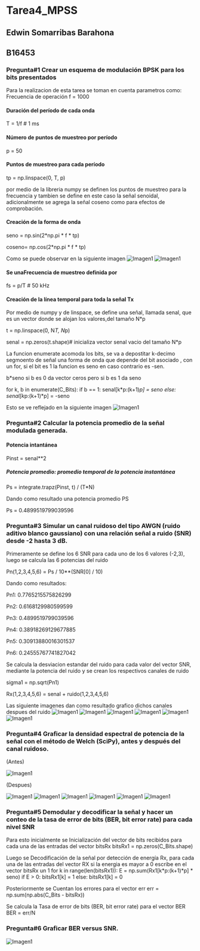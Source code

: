 # Tarea4_MPSS
## Edwin Somarribas Barahona
## B16453

### Pregunta#1 Crear un esquema de modulación BPSK para los bits presentados
Para la realizacion de esta tarea se toman en cuenta parametros como:
 Frecuencia de operación
f = 1000 
#### Duración del período de cada onda
T = 1/f # 1 ms
#### Número de puntos de muestreo por período
p = 50 

#### Puntos de muestreo para cada período

tp = np.linspace(0, T, p)

por medio de la libreria numpy se definen los puntos de muestreo para la frecuencia y tambien se define en este caso la señal senoidal, adicionalmente se agrega la señal coseno
como para efectos de comprobación.

#### Creación de la forma de onda
seno = np.sin(2*np.pi * f * tp)

coseno= np.cos(2*np.pi * f * tp)
 
 Como se puede observar en la siguiente imagen 
![Imagen1](https://github.com/Edwin-SB/Tarea4_MPSS/blob/master/ondaSen.png)
![Imagen1](https://github.com/Edwin-SB/Tarea4_MPSS/blob/master/ondaCos.png)

####  Se unaFrecuencia de muestreo definida por 
fs = p/T # 50 kHz
#### Creación de la línea temporal para toda la señal Tx
Por medio de numpy y de linspace, se define una señal, llamada senal, que es un vector donde se alojan los valores,del tamaño N*p

t = np.linspace(0, N*T, N*p)

senal = np.zeros(t.shape)# inicializa vector senal vacio del tamaño N*p

La funcion enumerate acomoda los bits, se va a depostitar k-decimo segmoento de señal una forma de onda que depende del bit asociado , con un for, si el bit es 1 la funcion es seno en caso contrario es -sen.

b*seno si b es  0 da vector ceros pero si b es 1 da seno 

for k, b in enumerate(C_Bits):
    if b == 1:
        senal[k*p:(k+1)*p] = seno
    else:
        senal[k*p:(k+1)*p] = -seno

Esto se ve reflejado en la siguiente imagen 
![Imagen1](https://github.com/Edwin-SB/Tarea4_MPSS/blob/master/Tx.png)

### Pregunta#2 Calcular la potencia promedio de la señal modulada generada.

#### Potencia intantánea
Pinst = senal**2
  

##### Potencia promedio: promedio temporal de la potencia instantánea
Ps = integrate.trapz(Pinst, t) / (T*N)

Dando como resultado una potencia promedio PS

Ps = 0.4899519799039596

### Pregunta#3 Simular un canal ruidoso del tipo AWGN (ruido aditivo blanco gaussiano) con una relación señal a ruido (SNR) desde -2 hasta 3 dB.
Primeramente se define los 6 SNR para cada uno de los 6 valores (-2,3), luego se calcula las 6 potencias del ruido 

Pn(1,2,3,4,5,6) = Ps / 10**(SNR[0] / 10)

Dando como resultados:

Pn1: 0.7765215575826299

Pn2: 0.6168129980599599

Pn3: 0.4899519799039596

Pn4: 0.38918269129677885

Pn5: 0.30913880016301537

Pn6: 0.24555767741827042

Se calcula la desviacion estandar del ruido para cada valor del vector SNR, mediante la potencia del ruido y se crean los respectivos canales de ruido

sigma1 = np.sqrt(Pn1)

Rx(1,2,3,4,5,6) = senal + ruido(1,2,3,4,5,6)

Las siguiente imagenes dan como resultado grafico dichos canales despues del ruido 
![Imagen1](https://github.com/Edwin-SB/Tarea4_MPSS/blob/master/Rx1.png)
![Imagen1](https://github.com/Edwin-SB/Tarea4_MPSS/blob/master/Rx2.png)
![Imagen1](https://github.com/Edwin-SB/Tarea4_MPSS/blob/master/Rx3.png)
![Imagen1](https://github.com/Edwin-SB/Tarea4_MPSS/blob/master/Rx4.png)
![Imagen1](https://github.com/Edwin-SB/Tarea4_MPSS/blob/master/Rx5.png)
![Imagen1](https://github.com/Edwin-SB/Tarea4_MPSS/blob/master/Rx6.png)

### Pregunta#4 Graficar la densidad espectral de potencia de la señal con el método de Welch (SciPy), antes y después del canal ruidoso.


(Antes)

![Imagen1](https://github.com/Edwin-SB/Tarea4_MPSS/blob/master/PSD.png)

(Despues)

![Imagen1](https://github.com/Edwin-SB/Tarea4_MPSS/blob/master/PSD1.png)
![Imagen1](https://github.com/Edwin-SB/Tarea4_MPSS/blob/master/PSD2.png)
![Imagen1](https://github.com/Edwin-SB/Tarea4_MPSS/blob/master/PSD3.png)
![Imagen1](https://github.com/Edwin-SB/Tarea4_MPSS/blob/master/PSD4.png)
![Imagen1](https://github.com/Edwin-SB/Tarea4_MPSS/blob/master/PSD5.png)
![Imagen1](https://github.com/Edwin-SB/Tarea4_MPSS/blob/master/PSD6.png)


### Pregunta#5 Demodular y decodificar la señal y hacer un conteo de la tasa de error de bits (BER, bit error rate) para cada nivel SNR
Para esto inicialmente se Inicialización del vector de bits recibidos  para cada una de las entradas del vector bitsRx
bitsRx1 = np.zeros(C_Bits.shape)

Luego  se Decodificación de la señal por detección de energía Rx, para cada una de las entradas del vector RX
si la energia es mayor a 0  escribe en el vector bitsRx un 1
for k in range(len(bitsRx1)):
  E = np.sum(Rx1[k*p:(k+1)*p] * seno)
  if E > 0:
    bitsRx1[k] = 1
  else:
    bitsRx1[k] = 0
    
Posteriormente se Cuentan los errores para el vector err
err = np.sum(np.abs(C_Bits - bitsRx))

Se calcula la Tasa de error de bits (BER, bit error rate) para el vector BER
BER = err/N

### Pregunta#6 Graficar BER versus SNR.
![Imagen1](https://github.com/Edwin-SB/Tarea4_MPSS/blob/master/BERvsSNR.png)




    
    
